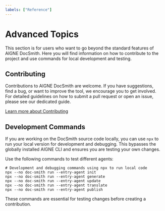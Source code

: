 ```yaml
---
labels: ["Reference"]
---
```


# Advanced Topics

This section is for users who want to go beyond the standard features of AIGNE DocSmith. Here you will find information on how to contribute to the project and use commands for local development and testing.

## Contributing

Contributions to AIGNE DocSmith are welcome. If you have suggestions, find a bug, or want to improve the tool, we encourage you to get involved. For detailed guidelines on how to submit a pull request or open an issue, please see our dedicated guide.

[Learn more about Contributing](./advanced-contributing.md)

## Development Commands

If you are working on the DocSmith source code locally, you can use `npx` to run your local version for development and debugging. This bypasses the globally installed AIGNE CLI and ensures you are testing your own changes.

Use the following commands to test different agents:

```shell
# Development and debugging commands using npx to run local code
npx --no doc-smith run --entry-agent init
npx --no doc-smith run --entry-agent generate
npx --no doc-smith run --entry-agent update 
npx --no doc-smith run --entry-agent translate 
npx --no doc-smith run --entry-agent publish
```

These commands are essential for testing changes before creating a contribution.